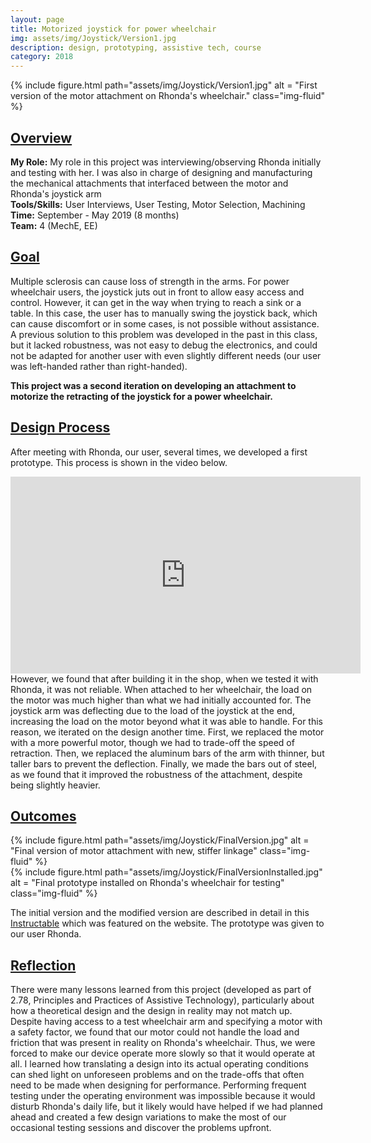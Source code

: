 ```yaml
---
layout: page
title: Motorized joystick for power wheelchair
img: assets/img/Joystick/Version1.jpg
description: design, prototyping, assistive tech, course
category: 2018
---
```

<div class="row">
    <div class="w-50 p-3" style="margin:auto">
        {% include figure.html path="assets/img/Joystick/Version1.jpg" alt = "First version of the motor attachment on Rhonda's wheelchair." class="img-fluid" %}
    </div>
</div>

## <u>Overview</u>
**My Role:** My role in this project was interviewing/observing Rhonda initially and testing with her. I was also in charge of designing and manufacturing the mechanical attachments that interfaced between the motor and Rhonda's joystick arm    
**Tools/Skills:** User Interviews, User Testing, Motor Selection, Machining  
**Time:** September - May 2019 (8 months)    
**Team:** 4 (MechE, EE)   

## <u>Goal</u>
Multiple sclerosis can cause loss of strength in the arms. For power wheelchair users, the joystick juts out in front to allow
easy access and control. However, it can get in the way when trying to reach a sink or a table. In this case, the user has to manually
swing the joystick back, which can cause discomfort or in some cases, is not possible without assistance. A previous solution to this
problem was developed in the past in this class, but it lacked robustness, was not easy to debug the electronics, and could not be 
adapted for another user with even slightly different needs (our user was left-handed rather than right-handed).

**This project was a second iteration on developing an attachment to motorize the retracting of the joystick for a power wheelchair.**

## <u>Design Process</u>
After meeting with Rhonda, our user, several times, we developed a first prototype. This process is shown in the video below.
<iframe width="560" height="315" src="https://www.youtube.com/embed/Ut_dXh0NC9Y" frameborder="0" allow="accelerometer; autoplay; encrypted-media; gyroscope; picture-in-picture" allowfullscreen></iframe>
However, we found that after building it in the shop, when we tested it with Rhonda, it was not reliable. When attached to her 
wheelchair, the load on the motor was much higher than what we had initially accounted for. The joystick arm was  deflecting due to the load of the joystick at the end, increasing the load on the motor beyond what it was able to handle. For this reason, we iterated on the design another time. First, we replaced the motor with a more powerful motor, though we had to trade-off the speed of retraction. Then, we replaced the aluminum bars of the arm with thinner, but taller bars to prevent the deflection. Finally, we made the bars out of steel, as we found that it improved the robustness of the attachment, despite being slightly heavier.  
 
## <u>Outcomes</u>
<div class="row">
    <div class="col-sm mt-3 mt-md-0">
        {% include figure.html path="assets/img/Joystick/FinalVersion.jpg" alt = "Final version of motor attachment with new, stiffer linkage" class="img-fluid" %}
    </div>
    <div class="col-sm mt-3 mt-md-0">
        {% include figure.html path="assets/img/Joystick/FinalVersionInstalled.jpg" alt = "Final prototype installed on Rhonda's wheelchair for testing" class="img-fluid" %}
    </div>
</div>

The initial version and the modified version are described in detail in this <a href="https://www.instructables.com/id/Developing-a-Motorized-Retractable-Joystick/" target="_blank">Instructable</a> which was featured on the website. The prototype was given to our user Rhonda. 

## <u>Reflection</u>
There were many lessons learned from this project (developed as part of 2.78, Principles and Practices of Assistive Technology), particularly about how a theoretical design and the design in reality may not match up. Despite having access to a test wheelchair arm and specifying a motor with a safety factor, we found that our motor could not handle the load and friction that was present in reality on Rhonda's wheelchair. Thus, we were forced to make our device operate more slowly so that it would operate at all. I learned how translating a design into its actual operating conditions can shed light on unforeseen problems and on the trade-offs that often need to be made when designing for performance. Performing frequent testing under the operating environment was impossible because it would disturb Rhonda's daily life, but it likely would have helped if we had planned ahead and created a few design variations to make the most of our occasional testing sessions and discover the problems upfront.
